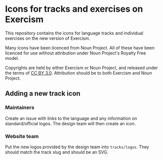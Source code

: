 # Icons for tracks and exercises on Exercism

This repository contains the icons for language tracks and individual exercises on the new version of Exercism.

Many icons have been licenced from Noun Project. All of these have been licenced for use without attribution under Noun Project's Royalty Free model.

Copyrights are held by either Exercism or Noun Project, and released under the terms of [CC BY 3.0](https://creativecommons.org/licenses/by/3.0/). Attribution should be to both Exercism and Noun Project.

## Adding a new track icon

### Maintainers

Create an issue with links to the language and any information on standard/official logos. 
The design team will then create an icon.

### Website team

Put the new logos provided by the design team into `tracks/logos`. They should match the track slug and should be an SVG.
